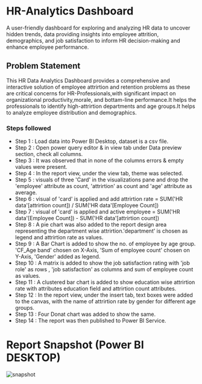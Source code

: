# HR-Analytics Dashboard
A user-friendly dashboard for exploring and analyzing HR data to uncover hidden trends, data providing insights into employee attrition, demographics, and job satisfaction to inform HR decision-making and enhance employee performance.

## Problem Statement

This HR Data Analytics Dashboard provides a comprehensive and interactive solution of employee attrirtion and retention problems as these are critical concerns for HR-Professionals,with significant impact on organizational productivity,morale, and bottam-line performance.It helps the professionals to identify high-attrirtion departments and age groups.It helps to analyze employee distribution and demographics.


### Steps followed 
- Step 1 : Load data into Power BI Desktop, dataset is a csv file.
- Step 2 : Open power query editor & in view tab under Data preview section, check all columns.
- Step 3 : It was observed that in none of the columns errors & empty values were present. 
- Step 4 : In the report view, under the view tab, theme was selected. 
- Step 5 : visuals of three 'Card' in the visualizations pane and drop the 'employee' attribute as count, 'attrirtion' as count and 'age' attribute as average.
- Step 6 : visual of 'card' is applied and add attrirtion rate =  SUM('HR data'[attrirtion count]) / SUM('HR data'[Employee Count])         
- Step 7 :  visual of 'card' is applied and active employee = SUM('HR data'[Employee Count]) - SUM('HR data'[attrirtion count])
- Step 8 : A pie chart was also added to the report design area representing the department wise attrirtion.'department' is chosen as legend and attrirtion rate as values.
- Step 9 : A Bar Chart is added to show the no. of employee by age group. 'CF_Age band' chosen on X-Axis, 'Sum of employee count' chosen on Y-Axis, 'Gender' added as legend. 
- Step 10 : A matrix is added to show the job satisfaction rating with 'job role' as rows , 'job satisfaction' as columns and sum of employee count as values.
- Step 11 : A clustered bar chart is added to show education wise attrirtion rate  with attributes education field and attrirtion count attributes. 
- Step 12 : In the report view, under the insert tab, text boxes were added to the canvas, with the  name of attrirtion rate by gender for different age groups.
- Step 13 : Four Donat chart was added to show the same.
 - Step 14 : The report was then published to Power BI Service.

# Report Snapshot (Power BI DESKTOP)
![snapshot](https://github.com/user-attachments/assets/194b44a7-3835-4b0d-8040-6cbcec7ef06b)

